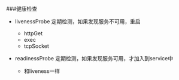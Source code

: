 ###健康检查
* livenessProbe 定期检测，如果发现服务不可用，重启
    * httpGet
    * exec
    * tcpSocket

* readinessProbe 定期检测，如果发现服务可用，才加入到service中
    * 和liveness一样
    